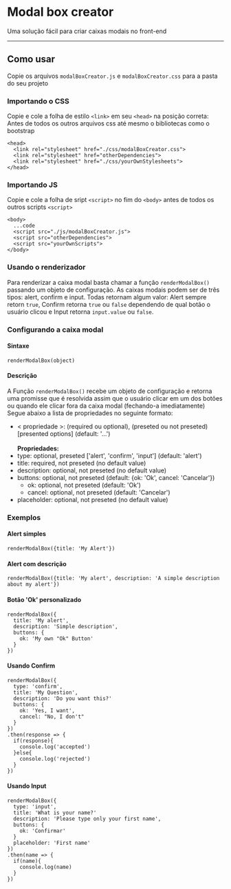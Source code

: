# Modal box creator
 Uma solução fácil para criar caixas modais no front-end
 
___
 
## Como usar
 Copie os arquivos `modalBoxCreator.js` e `modalBoxCreator.css` para a pasta do seu projeto

### Importando o CSS
 Copie e cole a folha de estilo `<link>` em seu `<head>` na posição correta: Antes de todos os outros arquivos css até mesmo o bibliotecas como o bootstrap
 ```
 <head>
   <link rel="stylesheet" href="./css/modalBoxCreator.css">
   <link rel="stylesheet" href="otherDependencies">   
   <link rel="stylesheet" href="./css/yourOwnStylesheets">
 </head>
 ```
 
 ### Importando JS
  Copie e cole a folha de sript `<script>` no fim do `<body>` antes de todos os outros scripts `<script>`
 ```
 <body>
   ...code
   <script src="./js/modalBoxCreator.js">
   <script src="otherDependencies">
   <script src="yourOwnScripts">
 </body>
 ```
 
 ### Usando o renderizador
  Para renderizar a caixa modal basta chamar a função `renderModalBox()` passando um objeto de configuração. As caixas modais podem ser de três tipos: alert, confirm e input. Todas retornam algum valor: Alert sempre retorn `true`, Confirm retorna `true` ou `false` dependendo de qual botão o usuário clicou e Input retorna `input.value` ou `false`.
<br>
### Configurando a caixa modal
#### Sintaxe 
 `renderModalBox(object)`
#### Descrição
 A Função `renderModalBox()` recebe um objeto de configuração e retorna uma promisse que é resolvida assim que o usuário clicar em um dos botões ou quando ele clicar fora da caixa modal (fechando-a imediatamente)
 Segue abaixo a lista de propriedades no seguinte formato:
  * < propriedade >: (required ou optional), (preseted ou not preseted) [presented options] (default: '...')
 <br><br>
 **Propriedades:**
  * type: optional, preseted ['alert', 'confirm', 'input'] (default: 'alert')
  * title: required, not preseted (no default value)
  * description: optional, not preseted (no default value)
  * buttons: optional, not preseted (default: {ok: 'Ok', cancel: 'Cancelar'})
    * ok: optional, not preseted (default: 'Ok')
    * cancel: optional, not preseted (default: 'Cancelar')
  * placeholder: optional, not preseted (no default value)
  
### Exemplos
#### Alert simples
```
renderModalBox({title: 'My Alert'})
```
#### Alert com descrição
```
renderModalBox({title: 'My alert', description: 'A simple description about my alert'})
```
#### Botão 'Ok' personalizado
```
renderModalBox({
  title: 'My alert',
  description: 'Simple description',
  buttons: {
    ok: 'My own "Ok" Button'
  }
})
```
#### Usando Confirm
```
renderModalBox({
  type: 'confirm',
  title: 'My Question',
  description: 'Do you want this?'
  buttons: {
    ok: 'Yes, I want',
    cancel: "No, I don't"
  }
})
.then(response => {
  if(response){
    console.log('accepted')
  }else{
    console.log('rejected')
  }
})
```

#### Usando Input
```
renderModalBox({
  type: 'input',
  title: 'What is your name?'
  description: 'Please type only your first name',
  buttons: {
    ok: 'Confirmar'
  }
  placeholder: 'First name'
})
.then(name => {
  if(name){
    console.log(name)
  }
})
```
